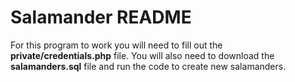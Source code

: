 # Salamander README
For this program to work you will need to fill out the **private/credentials.php** file. You will also need to download the **salamanders.sql** file and run the code to create new salamanders.